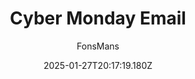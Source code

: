 ---
title: "Cyber Monday Email"
author: "FonsMans"
date: "2025-01-27T20:17:19.180Z"
draft: false
type: "post"
layout: "single"
categories: [""]
tags: [""]
source: "X"
source_link: "https://x.com/FonsMans/status/1863536708006158372"
media: "/uploads/x.com_GdycwQ2boAAGXn9.jpg"
media_type: "image"

social:
  commentary: ""
  scheduledFor: null
  status: "draft"
---